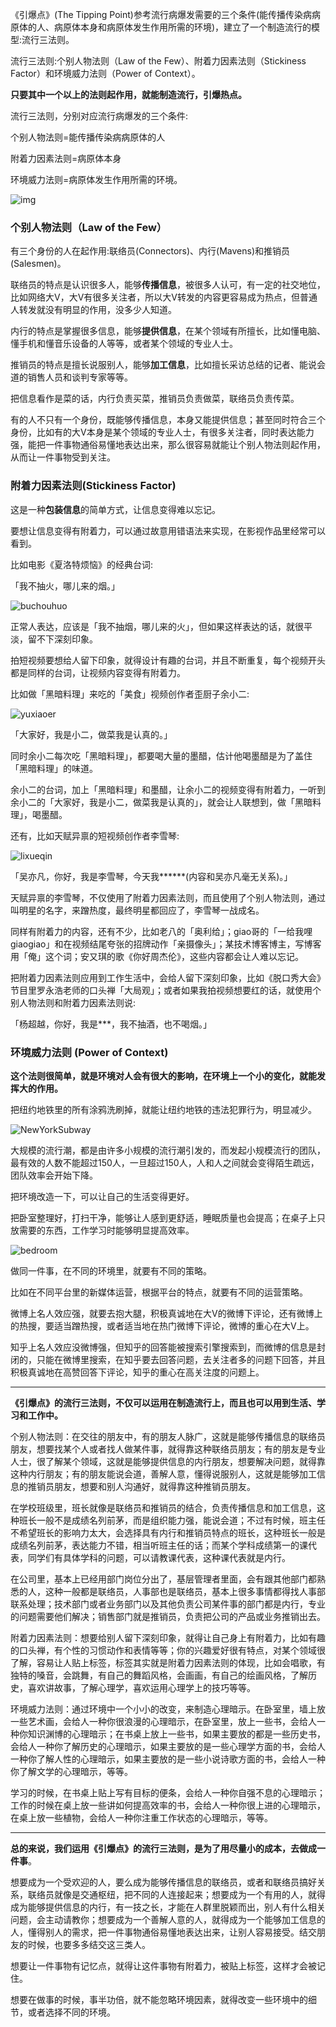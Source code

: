 《引爆点》(The Tipping Point)参考流行病爆发需要的三个条件(能传播传染病病原体的人、病原体本身和病原体发生作用所需的环境)，建立了一个制造流行的模型:流行三法则。

 



流行三法则:个别人物法则（Law of the Few）、附着力因素法则（Stickiness Factor）和环境威力法则（Power of Context）。

 



**只要其中一个以上的法则起作用，就能制造流行，引爆热点。**

 



流行三法则，分别对应流行病爆发的三个条件:

 



个别人物法则=能传播传染病病原体的人



附着力因素法则=病原体本身



环境威力法则=病原体发生作用所需的环境。

 



![img](https://raw.githubusercontent.com/FullmetalAlchemist1994/TransmutationCircle/main/pictures/1/TheTippingPoint.jpeg)





### 个别人物法则（Law of the Few）

 



有三个身份的人在起作用:联络员(Connectors)、内行(Mavens)和推销员(Salesmen)。

 



联络员的特点是认识很多人，能够**传播信息**，被很多人认可，有一定的社交地位，比如网络大V，大V有很多关注者，所以大V转发的内容更容易成为热点，但普通人转发就没有明显的作用，没多少人知道。

 



内行的特点是掌握很多信息，能够**提供信息**，在某个领域有所擅长，比如懂电脑、懂手机和懂音乐设备的人等等，或者某个领域的专业人士。

 



推销员的特点是擅长说服别人，能够**加工信息**，比如擅长采访总结的记者、能说会道的销售人员和谈判专家等等。

 



把信息看作是菜的话，内行负责买菜，推销员负责做菜，联络员负责传菜。



有的人不只有一个身份，既能够传播信息，本身又能提供信息；甚至同时符合三个身份，比如有的大V本身是某个领域的专业人士，有很多关注者，同时表达能力强，能把一件事物通俗易懂地表达出来，那么很容易就能让个别人物法则起作用，从而让一件事物受到关注。

 



### 附着力因素法则(Stickiness Factor)

 



这是一种**包装信息**的简单方式，让信息变得难以忘记。

 



要想让信息变得有附着力，可以通过故意用错语法来实现，在影视作品里经常可以看到。

 



比如电影《夏洛特烦恼》的经典台词:

 



「我不抽火，哪儿来的烟。」





![buchouhuo](https://raw.githubusercontent.com/FullmetalAlchemist1994/TransmutationCircle/main/pictures/1/buchouhuo.jpg)





正常人表达，应该是「我不抽烟，哪儿来的火」，但如果这样表达的话，就很平淡，留不下深刻印象。

 



拍短视频要想给人留下印象，就得设计有趣的台词，并且不断重复，每个视频开头都是同样的台词，让视频内容变得有附着力。

 



比如做「黑暗料理」来吃的「美食」视频创作者歪厨子余小二:





![yuxiaoer](https://raw.githubusercontent.com/FullmetalAlchemist1994/TransmutationCircle/main/pictures/1/yuxiaoer.PNG)





「大家好，我是小二，做菜我是认真的。」

 



同时余小二每次吃「黑暗料理」，都要喝大量的墨醋，估计他喝墨醋是为了盖住「黑暗料理」的味道。

 



余小二的台词，加上「黑暗料理」和墨醋，让余小二的视频变得有附着力，一听到余小二的「大家好，我是小二，做菜我是认真的」，就会让人联想到，做「黑暗料理」，喝墨醋。

 



还有，比如天赋异禀的短视频创作者李雪琴:



![lixueqin](https://raw.githubusercontent.com/FullmetalAlchemist1994/TransmutationCircle/main/pictures/1/lixueqin.PNG)





「吴亦凡，你好，我是李雪琴，今天我******(内容和吴亦凡毫无关系)。」

 



天赋异禀的李雪琴，不仅使用了附着力因素法则，而且使用了个别人物法则，通过叫明星的名字，来蹭热度，最终明星都回应了，李雪琴一战成名。

 



同样有附着力的内容，还有不少，比如老八的「奥利给」；giao哥的「一给我哩giaogiao」和在视频结尾夸张的招牌动作「亲摄像头」；某技术博客博主，写博客用「俺」这个词；安又琪的歌《你好周杰伦》，这些内容都会让人难以忘记。

 



把附着力因素法则应用到工作生活中，会给人留下深刻印象，比如《脱口秀大会》节目里罗永浩老师的口头禅「大局观」；或者如果我拍视频想要红的话，就使用个别人物法则和附着力因素法则说:

 



「杨超越，你好，我是***，我不抽酒，也不喝烟。」

 

### 环境威力法则 (Power of Context)

 



**这个法则很简单，就是环境对人会有很大的影响，在环境上一个小的变化，就能发挥大的作用。**

 



把纽约地铁里的所有涂鸦洗刷掉，就能让纽约地铁的违法犯罪行为，明显减少。





 ![NewYorkSubway](https://raw.githubusercontent.com/FullmetalAlchemist1994/TransmutationCircle/main/pictures/1/NewYorkSubway.jpg)





大规模的流行潮，都是由许多小规模的流行潮引发的，而发起小规模流行的团队，最有效的人数不能超过150人，一旦超过150人，人和人之间就会变得陌生疏远，团队效率会开始下降。

 



把环境改造一下，可以让自己的生活变得更好。

 



把卧室整理好，打扫干净，能够让人感到更舒适，睡眠质量也会提高；在桌子上只放需要的东西，工作学习时能够明显提高效率。

 

![bedroom](https://raw.githubusercontent.com/FullmetalAlchemist1994/TransmutationCircle/main/pictures/1/bedroom.jpg)





做同一件事，在不同的环境里，就要有不同的策略。

 



比如在不同平台里的新媒体运营，根据平台的特点，就要有不同的运营策略。

 



微博上名人效应强，就要去抱大腿，积极真诚地在大V的微博下评论，还有微博上的热搜，要适当蹭热搜，或者适当地在热门微博下评论，微博的重心在大V上。

 



知乎上名人效应没微博强，但知乎的回答能被搜索引擎搜索到，而微博的信息是封闭的，只能在微博里搜索，在知乎要去回答问题，去关注者多的问题下回答，并且积极真诚地在高赞回答下评论，知乎的重心在高关注度的问题上。





***





**《引爆点》的流行三法则，不仅可以运用在制造流行上，而且也可以用到生活、学习和工作中。**

 



个别人物法则：在交往的朋友中，有的朋友人脉广，这就是能够传播信息的联络员朋友，想要找某个人或者找人做某件事，就得靠这种联络员朋友；有的朋友是专业人士，很了解某个领域，这就是能够提供信息的内行朋友，想要解决问题，就得靠这种内行朋友；有的朋友能说会道，善解人意，懂得说服别人，这就是能够加工信息的推销员朋友，想要和别人沟通好，就得靠这种推销员朋友。

 



在学校班级里，班长就像是联络员和推销员的结合，负责传播信息和加工信息，这种班长一般不是成绩名列前茅，而是组织能力强，能说会道；不过有时候，班主任不希望班长的影响力太大，会选择具有内行和推销员特点的班长，这种班长一般是成绩名列前茅，表达能力不错，相当听班主任的话；而某个学科成绩第一的课代表，同学们有具体学科的问题，可以请教课代表，这种课代表就是内行。

 



在公司里，基本上已经用部门岗位分出了，基层管理者里面，会有跟其他部门都熟悉的人，这种一般都是联络员，人事部也是联络员，基本上很多事情都得找人事部联系处理；技术部门或者业务部门以及其他负责公司某件事的部门都是内行，专业的问题需要他们解决；销售部门就是推销员，负责把公司的产品或业务推销出去。

 



附着力因素法则：想要给别人留下深刻印象，就得让自己身上有附着力，比如有趣的口头禅，有个性的习惯动作和表情等等；你的兴趣爱好很有特点，对某个领域很了解，容易让人贴上标签，标签其实就是附着力因素法则的体现，比如会唱歌，有独特的嗓音，会跳舞，有自己的舞蹈风格，会画画，有自己的绘画风格，了解历史，喜欢讲故事，了解心理学，喜欢运用心理学上的技巧等等。

 



环境威力法则：通过环境中一个小小的改变，来制造心理暗示。在卧室里，墙上放一些艺术画，会给人一种你很浪漫的心理暗示，在卧室里，放上一些书，会给人一种你知识渊博的心理暗示；在书桌上放上一些书，如果主要放的都是一些历史书，会给人一种你了解历史的心理暗示，如果主要放的是一些心理学方面的书，会给人一种你了解人性的心理暗示，如果主要放的是一些小说诗歌方面的书，会给人一种你了解文学的心理暗示，等等。

 



学习的时候，在书桌上贴上写有目标的便条，会给人一种你自强不息的心理暗示；工作的时候在桌上放一些讲如何提高效率的书，会给人一种你很上进的心理暗示，在桌上放一些植物，会给人一种你注重工作状态的心理暗示，等等。





***





**总的来说，我们运用《引爆点》的流行三法则，是为了用尽量小的成本，去做成一件事**。

 



想要成为一个受欢迎的人，要么成为能够传播信息的联络员，或者和联络员搞好关系，联络员就像是交通枢纽，把不同的人连接起来；想要成为一个有用的人，就得成为能够提供信息的内行，有一技之长，才能在人群里脱颖而出，别人有什么相关问题，会主动请教你；想要成为一个善解人意的人，就得成为一个能够加工信息的人，懂得别人的需求，把一件事物通俗易懂地表达出来，让别人容易接受。结交朋友的时候，也要多多结交这三类人。

 



想要让一件事物有记忆点，就得让这件事物有附着力，被贴上标签，这样才会被记住。

 



想要在做事的时候，事半功倍，就不能忽略环境因素，就得改变一些环境中的细节，或者选择不同的环境。

 

 

 

 